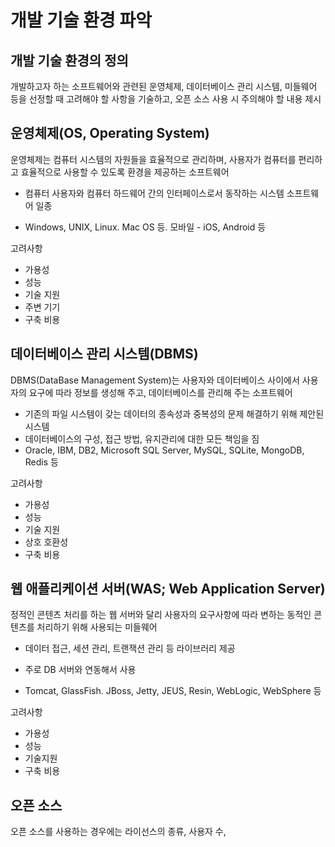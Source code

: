 # 개발 기술 환경 파악

## 개발 기술 환경의 정의

개발하고자 하는 소프트웨어와 관련된 운영체제, 데이터베이스 관리 시스템, 미들웨어 등을 선정할 때 고려해야 할 사항을 기술하고, 오픈 소스 사용 시 주의해야 할 내용 제시

## 운영체제(OS, Operating System)

운영체제는 컴퓨터 시스템의 자원들을 효율적으로 관리하며, 사용자가 컴퓨터를 편리하고 효율적으로 사용할 수 있도록 환경을 제공하는 소프트웨어
- 컴퓨터 사용자와 컴퓨터 하드웨어 간의 인터페이스로서 동작하는 시스템 소프트웨어 일종

- Windows, UNIX, Linux. Mac OS 등. 모바일 - iOS, Android 등

고려사항
- 가용성
- 성능
- 기술 지원
- 주변 기기
- 구축 비용

## 데이터베이스 관리 시스템(DBMS)

DBMS(DataBase Management System)는 사용자와 데이터베이스 사이에서 사용자의 요구에 따라 정보를 생성해 주고, 데이터베이스를 관리해 주는 소프트웨어
- 기존의 파일 시스템이 갖는 데이터의 종속성과 중복성의 문제 해결하기 위해 제안된 시스템
- 데이터베이스의 구성, 접근 방법, 유지관리에 대한 모든 책임을 짐
- Oracle, IBM, DB2, Microsoft SQL Server, MySQL, SQLite, MongoDB, Redis 등


고려사항
- 가용성
- 성능
- 기술 지원
- 상호 호환성
- 구축 비용

## 웹 애플리케이션 서버(WAS; Web Application Server)

정적인 콘텐츠 처리를 하는 웹 서버와 달리 사용자의 요구사항에 따라 변하는 동적인 콘텐츠를 처리하기 위해 사용되는 미들웨어
- 데이터 접근, 세션 관리, 트랜잭션 관리 등 라이브러리 제공

- 주로 DB 서버와 연동해서 사용

- Tomcat, GlassFish. JBoss, Jetty, JEUS, Resin, WebLogic, WebSphere 등

고려사항
- 가용성
- 성능
- 기술지원
- 구축 비용

## 오픈 소스

오픈 소스를 사용하는 경우에는 라이선스의 종류, 사용자 수, 
